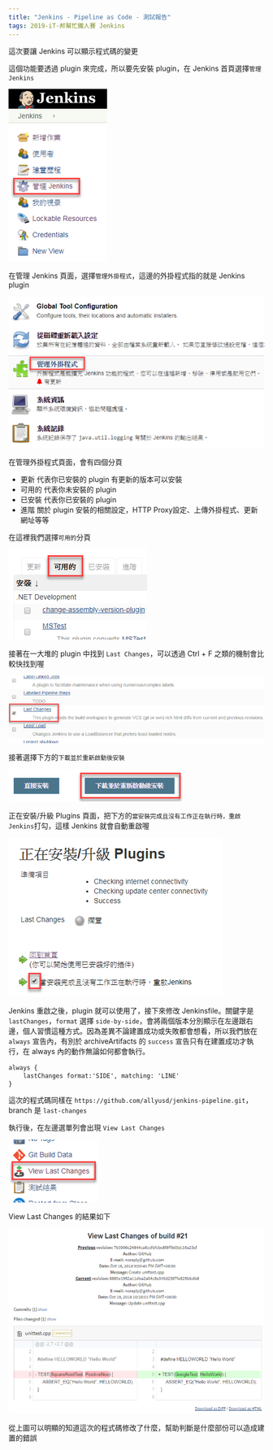 ```yaml
---
title: "Jenkins - Pipeline as Code - 測試報告"
tags: 2019-iT-邦幫忙鐵人賽 Jenkins
---
```


這次要讓 Jenkins 可以顯示程式碼的變更

這個功能要透過 plugin 來完成，所以要先安裝 plugin，在 Jenkins 首頁選擇`管理 Jenkins`

![](/assets/images/2018-10-20-jenkins-pipeline-as-code-last-changes/2018-10-20_22-33-28.png)

在管理 Jenkins 頁面，選擇`管理外掛程式`，這邊的外掛程式指的就是 Jenkins plugin

![](/assets/images/2018-10-20-jenkins-pipeline-as-code-last-changes/2018-10-20_22-36-41.png)

在管理外掛程式頁面，會有四個分頁
* 更新
代表你已安裝的 plugin 有更新的版本可以安裝
* 可用的
代表你未安裝的 plugin
* 已安裝
代表你已安裝的 plugin
* 進階
關於 plugin 安裝的相關設定，HTTP Proxy設定、上傳外掛程式、更新網址等等

在這裡我們選擇`可用的`分頁

![](/assets/images/2018-10-20-jenkins-pipeline-as-code-last-changes/2018-10-20_22-39-00.png)

接著在一大堆的 plugin 中找到 `Last Changes`，可以透過 Ctrl + F 之類的機制會比較快找到喔

![](/assets/images/2018-10-20-jenkins-pipeline-as-code-last-changes/2018-10-20_22-40-16.png)

接著選擇下方的`下載並於重新啟動後安裝`

![](/assets/images/2018-10-20-jenkins-pipeline-as-code-last-changes/2018-10-20_22-45-39.png)

正在安裝/升級 Plugins 頁面，把下方的`當安裝完成且沒有工作正在執行時，重啟 Jenkins`打勾，這樣 Jenkins 就會自動重啟喔

![](/assets/images/2018-10-20-jenkins-pipeline-as-code-last-changes/2018-10-20_22-49-20.png)

Jenkins 重啟之後，plugin 就可以使用了，接下來修改 Jenkinsfile。關鍵字是 `lastChanges`，`format` 選擇 `side-by-side`，會將兩個版本分別顯示在左邊跟右邊，個人習慣這種方式。因為差異不論建置成功或失敗都會想看，所以我們放在 `always` 宣告內，有別於 archiveArtifacts 的 `success` 宣告只有在建置成功才執行，在 always 內的動作無論如何都會執行。

```
always {
    lastChanges format:'SIDE', matching: 'LINE'
}
```

這次的程式碼同樣在 `https://github.com/allyusd/jenkins-pipeline.git`，branch 是 `last-changes`

執行後，在左邊選單列會出現 `View Last Changes`

![](/assets/images/2018-10-20-jenkins-pipeline-as-code-last-changes/2018-10-20_23-06-40.png)

View Last Changes 的結果如下

![](/assets/images/2018-10-20-jenkins-pipeline-as-code-last-changes/2018-10-20_23-11-50.png)

從上圖可以明顯的知道這次的程式碼修改了什麼，幫助判斷是什麼部份可以造成建置的錯誤